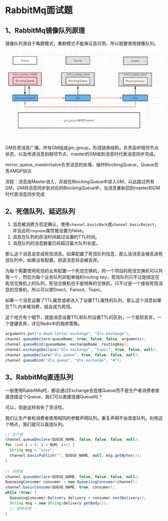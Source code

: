 # RabbitMq面试题

## 1、RabbitMq镜像队列原理

镜像队列源自于集群模式，集群模式不能保证高可用，所以就要使用镜像队列。

![img.png](imgs/img.png)

GM负责消息广播，所有GM组成gm_group，形成链表结构，负责监听相邻节点状态，以及传递消息到相邻节点，master的GM收到消息时代表消息同步完成。

mirror_queue_master/salve负责消息的处理，操作BlockingQueue，Queue负责AMQP协议

流程：消息由Master进入，存放在BlockingQueue中进入GM，以此路过所有GM，GM将消息同步到对应的BlockingQueue中，当消息重新回到master的GM时代表消息同步完成

## 2、死信队列、延迟队列

1. 消息被消费方否定确认，使用`channel.basicNack`或`channel.basicReject`，并且此时`requeue`属性被设置为false。
2. 消息在队列的存活时间超过设置的TTL时间。
3. 消息队列的消息数量已经超过最大队列长度。

那么这个消息会变成死信消息。如果配置了死信队列信息，那么该消息会被丢进死信队列中，如果没有配置，则该消息将会被丢弃。

为每个需要使用死信的业务配置一个死信交换机，同一个项目的死信交换机可以共用一个，然后为每个业务队列非配单独的routing key，死信队列只不过是绑定在死信交换机上的队列，死信交换机也不是特殊的交换机，只不过是一个接收死信消息的交换机，所以可以使Direct、Fanout、Topic。

如果一个消息设置了TTL属性或者进入了设置TTL属性的队列，那么这个消息如果在TTL内未被消费，就会成为死信。

这个地方有个细节，就是消息设置TTL和队列设置TTL的区别，一个是软丢弃，一个是硬丢弃，详见Redis中的抛弃策略。

```java
arguments.put("x-dead-letter-exchange", "dlx.exchange");
channel.queueDeclare(queueName, true, false, false, arguments);
channel.queueBind(queueName, exchangeName, routingKey);
channel.exchangeDeclare("dlx.exchange", "topic", true, false, null);
channel.queueDeclare("dlx.queue", true, false, false, null);
channel.queueBind("dlx.queue", "dlx.exchange", "#");
```

## 3、RabbitMq直连队列

一般使用RabbitMq时，都会通过Exchange去连接Queue而不是生产者消费者直接连接这个Queue，我们可以直接连接Queue吗？

可以，但是这样丧失了灵活性。

我们让生产者和消费者使用相同的参数声明队列。重复声明不会改变队列。利用这个特点，我们就可以直连队列。

```java
// 生产者
channel.queueDeclare(QUEUE_NAME, false, false, false, null);
for (int i = 0; i < NUM; i++) {
  String msg = "xxxx";
  channel.basicPublish("", QUEUE_NAME, null, msg.getBytes());
}

// 消费者
channel.queueDeclare(QUEUE_NAME, false, false, false, null);
QueueingConsumer consumer = new QueueiingConsumer(channel);
channel.basicConsume(QUEUE_NAME, true, consumer);
while (true) {
  QueueingConsumer.Delivery delivery = consumer.nextDelivery();
  String msg = new String(delivery.getBody());
  // 使用消息
}
```
